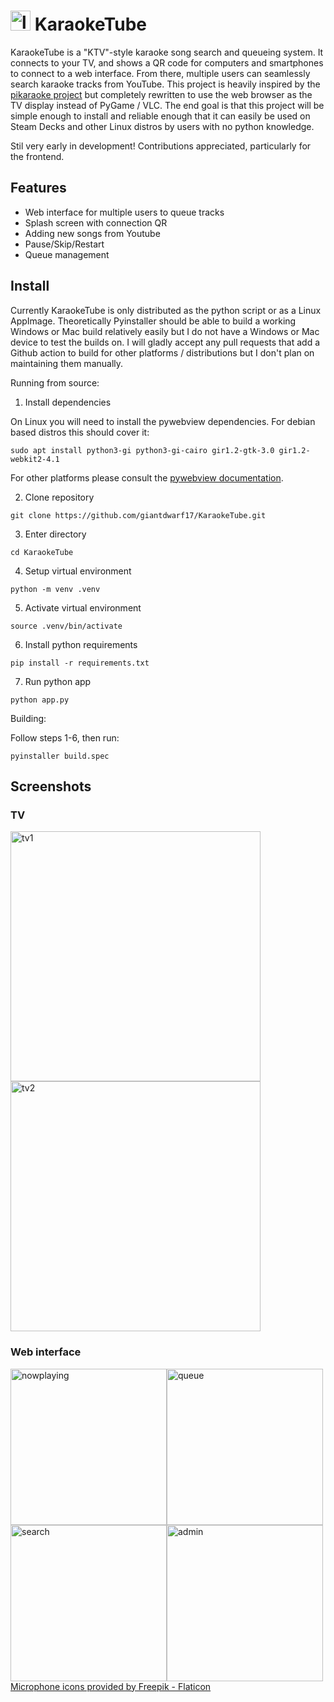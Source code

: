 # <img width="32" alt="logo" src="https://github.com/giantdwarf17/KaraokeTube/blob/main/static/icons/logo.png"> KaraokeTube

KaraokeTube is a "KTV"-style karaoke song search and queueing system. It connects to your TV, and shows a QR code for computers and smartphones to connect to a web interface. From there, multiple users can seamlessly search karaoke tracks from YouTube. This project is heavily inspired by the [pikaraoke project](https://github.com/vicwomg/pikaraoke) but completely rewritten to use the web browser as the TV display instead of PyGame / VLC. The end goal is that this project will be simple enough to install and reliable enough that it can easily be used on Steam Decks and other Linux distros by users with no python knowledge.

Stil very early in development! Contributions appreciated, particularly for the frontend.

## Features

- Web interface for multiple users to queue tracks
- Splash screen with connection QR
- Adding new songs from Youtube
- Pause/Skip/Restart
- Queue management

## Install

Currently KaraokeTube is only distributed as the python script or as a Linux AppImage. Theoretically Pyinstaller should be able to build a working Windows or Mac build relatively easily but I do not have a Windows or Mac device to test the builds on. I will gladly accept any pull requests that add a Github action to build for other platforms / distributions but I don't plan on maintaining them manually.

Running from source:
1. Install dependencies

On Linux you will need to install the pywebview dependencies. For debian based distros this should cover it:
```
sudo apt install python3-gi python3-gi-cairo gir1.2-gtk-3.0 gir1.2-webkit2-4.1
```

For other platforms please consult the [pywebview documentation](https://pywebview.flowrl.com/guide/installation.html#dependencies).

2. Clone repository
```
git clone https://github.com/giantdwarf17/KaraokeTube.git
```

3. Enter directory
```
cd KaraokeTube
```

4. Setup virtual environment
```
python -m venv .venv
```

5. Activate virtual environment
```
source .venv/bin/activate
```

6. Install python requirements
```
pip install -r requirements.txt
```

7. Run python app
```
python app.py
```

Building:

Follow steps 1-6, then run:
```
pyinstaller build.spec
```

## Screenshots

### TV

<p float="left">

  <img width="400" alt="tv1" src="https://github.com/giantdwarf17/KaraokeTube/assets/1351017/009f6287-6610-4aff-afc5-e5b9f42a6148">
  <img width="400" alt="tv2" src="https://github.com/giantdwarf17/KaraokeTube/assets/1351017/aac68a30-edc6-4bc1-8764-df497eb6b3da">

### Web interface

<p float="left">
<img width="250" style="float:left" alt="nowplaying" src="https://github.com/giantdwarf17/KaraokeTube/assets/1351017/a1f0b2de-9ddd-4e83-8cbb-2e0ece32f259">
<img width="250" style="float:left" alt="queue" src="https://github.com/giantdwarf17/KaraokeTube/assets/1351017/764b2096-6d60-41b9-923c-3f83c433110a">
<img width="250" style="float:left" alt="search" src="https://github.com/giantdwarf17/KaraokeTube/assets/1351017/fcdbc19e-ec0f-4722-908a-cfc1b9bf4a04">
<img width="250" style="float:left" alt="admin" src="https://github.com/giantdwarf17/KaraokeTube/assets/1351017/304af1f6-085c-4386-9bcf-9fbbdfc838d0">

<a href="https://www.flaticon.com/free-icon/microphone_1404954?term=karaoke&page=1&position=18&origin=search&related_id=1404954" title="microphone icons">Microphone icons provided by Freepik - Flaticon</a>

